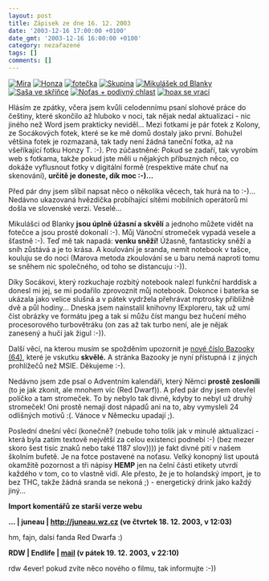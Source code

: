 ```yaml
---
layout: post
title: Zápisek ze dne 16. 12. 2003
date: '2003-12-16 17:00:00 +0100'
date_gmt: '2003-12-16 16:00:00 +0100'
category: nezařazené
tags: []
comments: []
---
```

<div >  <a href="%base_url%/assets/old-images/mira.jpg"><img alt="Mira" src="%base_url%/assets/old-images/mira.jpg"></a>  <a href="%base_url%/assets/old-images/honza.jpg"><img alt="Honza" src="%base_url%/assets/old-images/honza.jpg"></a>  <a href="%base_url%/assets/old-images/foto.jpg"><img alt="fotečka" src="%base_url%/assets/old-images/foto.jpg"></a>  <a href="%base_url%/assets/old-images/skupina.jpg"><img alt="Skupina" src="%base_url%/assets/old-images/skupina.jpg"></a>  <a href="%base_url%/assets/old-images/mikulasek.jpg"><img alt="Mikulášek od Blanky" src="%base_url%/assets/old-images/mikulasek.jpg"></a>  <a href="%base_url%/assets/old-images/sasaveskrince.jpg"><img alt="Saša ve skříňce" src="%base_url%/assets/old-images/sasaveskrince.jpg"></a>  <a href="%base_url%/assets/old-images/notas.jpg"><img alt="Noťas + podivný chlast" src="%base_url%/assets/old-images/notas.jpg"></a>  <a href="%base_url%/assets/old-images/hoax2.jpg"><img alt="hoax se vrací" src="%base_url%/assets/old-images/hoax2.jpg"></a>  </div>
<p>Hlásím ze zpátky, včera jsem kvůli celodennímu psaní slohové práce do češtiny, které skončilo  až hluboko v noci, tak nějak nedal aktualizaci - nic jiného než Word jsem prakticky neviděl... Mezi fotkami  je pár fotek z Kolony, ze Socákových fotek, které se ke mě domů dostaly jako první. Bohužel  většina fotek je rozmazaná, tak tady není žádná taneční fotka, až na všeříkající fotku Honzy T. :-).  Pro zúčastněné: Pokud se zadaří, tak vyrobím web s fotkama, takže pokud jste měli u nějakých  příbuzných něco, co dokáže vyflusnout fotky v digitální formě (respektive máte chuť na skenování),  <strong>určitě je doneste, dík moc :-)...</strong></p>
<p>Před pár dny jsem slíbil napsat něco o několika věcech, tak hurá na to :-)... Nedávno ukazovaná  hvězdička probíhající sítěmi mobilních operátorů mi došla ve slovenské verzi. Veselé...</p>
<p>Mikulášci od Blanky <strong>jsou úplně úžasní a skvělí</strong> a jednoho můžete vidět na fotečce a jsou prostě  dokonalí :-). Můj Vánoční stromeček vypadá vesele a šťastně :-). Teď mě tak napadá: <strong>venku sněží!</strong>  Úžasně, fantasticky sněží a sníh zůstává a je to krása. A koulování je sranda, nemít notebook v tašce, kouluju se do noci  (Marova metoda zkoulování se u baru nemá naproti tomu se sněhem nic společného, od toho se distancuju :-)).</p>
<p>Díky Socákovi, který rozkuchaje rozbitý notebook nalezl funkční harddisk a donesl mi jej, se  mi podařilo zprovoznit můj notebook. Dokonce i baterka se ukázala jako velice slušná a v pátek  vydržela přehrávat mptrosky přibližně dvě a půl hodiny... Dneska jsem nainstalil knihovny  IExploreru, tak už umí číst obrázky ve formátu jpeg a tak si můžu číst mangu bez hučení mého procesorového  turbovětráku (on zas až tak turbo není, ale je nějak zanesený a hučí jak žigul :-)).</p>
<p>Další věcí, na kterou musím se spožděním upozornit je <a href="http://bazooka.wz.cz">nové číslo  Bazooky (64)</a>, které je vskutku <strong>skvělé.</strong> A stránka Bazooky je nyní přístupná i z  jiných prohlížečů než MSIE. Děkujeme :-).</p>
<p>Nedávno jsem zde psal o Adventním kalendáři, který Němci <strong>prostě zeslonili</strong> (to je jak zkonit, ale mnohem  víc (Red Dwarf)). A před pár dny  jsem otevřel políčko a tam stromeček. To by nebylo tak divné, kdyby to nebyl už druhý stromeček!  Oni prostě nemají dost nápadů ani na to, aby vymysleli 24 odlišných motivů :(. Vánoce v Německu upadají ;).</p>
<p>Poslední dnešní věcí (konečně? (nebude toho tolik jak v minulé aktualizaci - která byla zatím textově  největší za celou existenci podnebí :-) (bez mezer skoro šest tisíc znaků nebo také 1187 slov)))) je  fakt divné pití v našem školním bufetě. Je na fotce postavené na noťasu. Velký konopný list upoutá  okamžitě pozornost a tři nápisy <strong>HEMP</strong> jen na čelní části etikety utvrdí každého v tom, co to vlastně vidí.  Ale přesto, že je to holandský import, je to bez THC, takže žádná sranda se nekoná ;) - energetický  drink jako každý jiný...</p>
<div class="import-komentaru">
<p><strong>Import komentářů ze starší verze webu</strong></p>
<div class="comment">
<p style="font-weight:bold"><span class="compredmet">...</span> | <span class="comname">juneau</span> |  <a href="http://juneau.wz.cz">http://juneau.wz.cz</a> (ve&nbsp;čtvrtek&nbsp;18.&nbsp;12.&nbsp;2003,&nbsp;v&nbsp;12:03)</p>
<p>hm, fajn, dalsi fanda Red Dwarfa :) </p>
</div>
<div class="comment">
<p style="font-weight:bold"><span class="compredmet">RDW</span> | <span class="comname">Endlife</span> |  <a href="mailto:jan.martinek@post.cz">mail</a> (v&nbsp;pátek&nbsp;19.&nbsp;12.&nbsp;2003,&nbsp;v&nbsp;22:10)</p>
<p>rdw 4ever! pokud zvíte něco nového o filmu, tak informujte :-)) </p>
</div>
</div>

